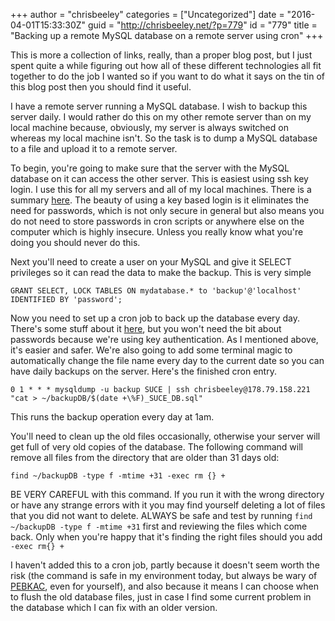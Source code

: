 +++
author = "chrisbeeley"
categories = ["Uncategorized"]
date = "2016-04-01T15:33:30Z"
guid = "http://chrisbeeley.net/?p=779"
id = "779"
title = "Backing up a remote MySQL database on a remote server using cron"
+++

This is more a collection of links, really, than a proper blog post, but I just spent quite a while figuring out how all of these different technologies all fit together to do the job I wanted so if you want to do what it says on the tin of this blog post then you should find it useful.

I have a remote server running a MySQL database. I wish to backup this server daily. I would rather do this on my other remote server than on my local machine because, obviously, my server is always switched on whereas my local machine isn't. So the task is to dump a MySQL database to a file and upload it to a remote server.

To begin, you're going to make sure that the server with the MySQL database on it can access the other server. This is easiest using ssh key login. I use this for all my servers and all of my local machines. There is a summary [here](https://help.ubuntu.com/community/SSH/OpenSSH/Keys). The beauty of using a key based login is it eliminates the need for passwords, which is not only secure in general but also means you do not need to store passwords in cron scripts or anywhere else on the computer which is highly insecure. Unless you really know what you're doing you should never do this.

Next you'll need to create a user on your MySQL and give it SELECT privileges so it can read the data to make the backup. This is very simple

```
GRANT SELECT, LOCK TABLES ON mydatabase.* to 'backup'@'localhost' IDENTIFIED BY 'password';
```

Now you need to set up a cron job to back up the database every day. There's some stuff about it [here](http://www.techiecorner.com/1619/how-to-setup-mysqldump-without-password-in-cronjob/), but you won't need the bit about passwords because we're using key authentication. As I mentioned above, it's easier and safer. We're also going to add some terminal magic to automatically change the file name every day to the current date so you can have daily backups on the server. Here's the finished cron entry.

```
0 1 * * * mysqldump -u backup SUCE | ssh chrisbeeley@178.79.158.221 "cat > ~/backupDB/$(date +\%F)_SUCE_DB.sql"
```

This runs the backup operation every day at 1am.

You'll need to clean up the old files occasionally, otherwise your server will get full of very old copies of the database. The following command will remove all files from the directory that are older than 31 days old:

```
find ~/backupDB -type f -mtime +31 -exec rm {} +
```

BE VERY CAREFUL with this command. If you run it with the wrong directory or have any strange errors with it you may find yourself deleting a lot of files that you did not want to delete. ALWAYS be safe and test by running `find ~/backupDB -type f -mtime +31` first and reviewing the files which come back. Only when you're happy that it's finding the right files should you add `-exec rm{} +`

I haven't added this to a cron job, partly because it doesn't seem worth the risk (the command is safe in my environment today, but always be wary of [PEBKAC](https://en.wikipedia.org/wiki/User_error), even for yourself), and also because it means I can choose when to flush the old database files, just in case I find some current problem in the database which I can fix with an older version.